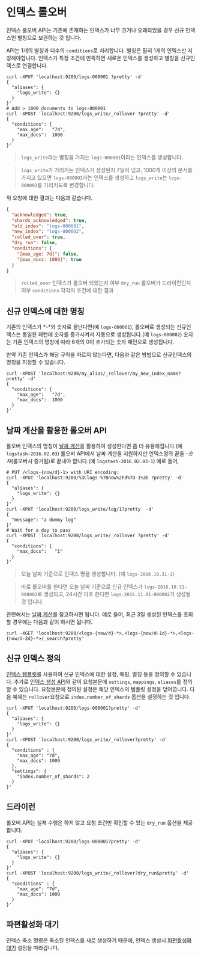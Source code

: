# 인덱스 롤오버
인덱스 롤오버 API는 기존에 존재하는 인덱스가 너무 크거나 오래되었을 경우 신규 인덱스인 별칭으로 보관하는 것 입니다.

API는 1개의 별칭과 다수의 ```conditions```로 처리합니다. 별칭은 필히 1개의 인덱스만 지칭해야합니다. 인덱스가 특정 조건에 만족하면 새로운 인덱스를 생성하고 별칭을 신규인덱스로 연결합니다.
```
curl -XPUT 'localhost:9200/logs-000001 ?pretty' -d'
{
  "aliases": {
    "logs_write": {}
  }
}'
# Add > 1000 documents to logs-000001
curl -XPOST 'localhost:9200/logs_write/_rollover ?pretty' -d'
{
  "conditions": {
    "max_age":   "7d",
    "max_docs":  1000
  }
}'
```
> ```logs_write```라는 별칭을 가지는 ```logs-000001```이라는 인덱스를 생성합니다.

> ```logs_write```가 가리키는 인덱스가 생성된지 7일이 넘고, 1000개 이상의 문서를 가지고 있으면 ```logs-000002```라는 인덱스를 생성하고 ```logs_write```는 ```logs-000002```를 가리키도록 변경합니다.

위 요청에 대한 결과는 다음과 같습니다.
```json
{
  "acknowledged": true,
  "shards_acknowledged": true,
  "old_index": "logs-000001",
  "new_index": "logs-000002",
  "rolled_over": true, 
  "dry_run": false, 
  "conditions": { 
    "[max_age: 7d]": false,
    "[max_docs: 1000]": true
  }
}
```
> ```rolled_over``` 인덱스가 롤오버 되었는지 여부
> ```dry_run``` 롤오버가 드라이런인지 여부
> ```conditions``` 각각의 조건에 대한 결과

## 신규 인덱스에 대한 명칭
기존의 인덱스가 *-*와 숫자로 끝난다면(예 ```logs-000001```), 롤오버로 생성되는 신규인덱스는 동일한 패턴에 숫자를 증가시켜서 자동으로 생성됩니다.(예 ```logs-000002```) 숫자는 기존 인덱스의 명칭에 따라 6개의 0이 추가되는 숫자 패턴으로 생성됩니다.

만약 기존 인덱스가 해당 규칙을 따르지 않는다면, 다음과 같은 방법으로 신규인덱스의 명칭을 지정할 수 있습니다.
```
curl -XPOST 'localhost:9200/my_alias/_rollover/my_new_index_name?pretty' -d'
{
  "conditions": {
    "max_age":   "7d",
    "max_docs":  1000
  }
}'
```
## 날짜 계산을 활용한 롤오버 API
롤오버 인덱스의 명칭이 [날짜 계산](date-math-index-names.md)을 활용하여 생성한다면 좀 더 유용해집니다.(예 ```logstash-2016.02.03```) 롤오버 API에서 날짜 계산을 지원하지만 인덱스명의 끝을 *-숫자*(롤오버시 증가됨)로 끝내야 합니다.(예 ```logstash-2016.02.03-1```) 예로 들어,
```
# PUT /<logs-{now/d}-1> with URI encoding:
curl -XPUT 'localhost:9200/%3Clogs-%7Bnow%2Fd%7D-1%3E ?pretty' -d'
{
  "aliases": {
    "logs_write": {}
  }
}'
curl -XPUT 'localhost:9200/logs_write/log/1?pretty' -d'
{
  "message": "a dummy log"
}'
# Wait for a day to pass
curl -XPOST 'localhost:9200/logs_write/_rollover ?pretty' -d'
{
  "conditions": {
    "max_docs":   "1"
  }
}'
```
> 오늘 날짜 기준으로 인덱스 명을 생성합니다. (예 ```logs-2016.10.31-1```)

> 바로 롤오버를 한다면 오늘 날짜 기준으로 신규 인덱스가 ```logs-2016.10.31-000002```로 생성되고, 24시간 이후 한다면 ```logs-2016.11.01-000002```가 생성될 것 입니다.

관련해서는 [날짜 계산](date-math-index-names.md)를 참고하시면 됩니다. 예로 들어, 최근 3일 생성된 인덱스를 조회할 경우에는 다음과 같이 하시면 됩니다.
```
curl -XGET 'localhost:9200/<logs-{now/d}-*>,<logs-{now/d-1d}-*>,<logs-{now/d-2d}-*>/_search?pretty'
```
## 신규 인덱스 정의
[인덱스 템플릿](indices-templates.md)를 사용하여 신규 인덱스에 대한 설정, 매핑, 별칭 등을 정의할 수 있습니다. 추가로 [인덱스 생성 API](indices-create-index.md)와 같이 요청본문에 ```settings```, ```mappings```, ```aliases```를 정의할 수 있습니다. 요청본문에 정의된 설정은 해당 인덱스의 템플릿 설정을 덮어씁니다. 다음 예제는 ```rollover```요청으로 ```index.number_of_shards``` 옵션을 설정하는 것 입니다.
```
curl -XPUT 'localhost:9200/logs-000001?pretty' -d'
{
  "aliases": {
    "logs_write": {}
  }
}'
curl -XPOST 'localhost:9200/logs_write/_rollover?pretty' -d'
{
  "conditions" : {
    "max_age": "7d",
    "max_docs": 1000
  },
  "settings": {
    "index.number_of_shards": 2
  }
}'
```
## 드라이런
롤오버 API는 실제 수행은 하지 않고 요청 조건만 확인할 수 있는 ```dry_run``` 옵션을 제공합니다.
```
curl -XPUT 'localhost:9200/logs-000001?pretty' -d'
{
  "aliases": {
    "logs_write": {}
  }
}'
curl -XPOST 'localhost:9200/logs_write/_rollover?dry_run&pretty' -d'
{
  "conditions" : {
    "max_age": "7d",
    "max_docs": 1000
  }
}'
```
## 파편활성화 대기
인덱스 축소 명령은 축소된 인덱스를 새로 생성하기 때문에, 인덱스 생성시 [파편활성화 대기](indices-create-index.md#create-index-wait-for-active-shards) 설정을 따라갑니다.